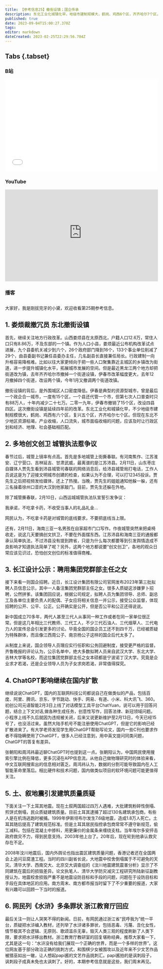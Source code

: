```yaml
---
title: 【参考信息25】撤街设镇；国企传承
description: 东北工业化城镇化早，地级市建制规模大，鹤岗、鸡西6个区，齐齐哈尔7个区，伊春之前更是有15个区，但是产业萎缩、人口流失后，已经跟庞大的建制不匹配。国企招聘标注“集团党群部主任之女”，是公开，但是不是公平公正要另说，毕竟见惯了“三代烟草人”、江西周公子的事情，谁都会有疑虑。土耳其抓豆腐渣建筑承包商，让人想起汶川地震后。
published: true
date: 2023-09-04T15:00:27.370Z
tags: 
editor: markdown
dateCreated: 2023-02-25T22:29:56.704Z
---
```


## Tabs {.tabset}
### B站
<div style="position: relative; padding: 30% 45%;">
<iframe style="position: absolute; width: 100%; height: 100%; left: 0; top: 0;" src="//player.bilibili.com/player.html?&bvid=BV1N54y1P7Vb&page=1&as_wide=1&high_quality=1&danmaku=1&autoplay=0" scrolling="no" border="0" frameborder="no" framespacing="0" allowfullscreen="true"></iframe>
</div>

### YouTube
<div style="position: relative; padding: 30% 45%;">
<iframe style="position: absolute; top: 0; left: 0; width: 100%; height: 100%;" src="https://www.youtube-nocookie.com/embed/W5IWeKUYr3M" title="YouTube video player" frameborder="0" allow="accelerometer; autoplay; clipboard-write; encrypted-media; gyroscope; picture-in-picture" allowfullscreen></iframe>
</div>
  
### 播客
<div class="podcast-player"></div>

## 

大家好，我是刚拔完牙的小黛，欢迎收看第25期参考信息。

## 1. 娄烦裁撤冗员 东北撤街设镇

首先，继续关注地方行政改革。山西娄烦县在太原西北，户籍人口12.6万，常住人口只有8.86万，不及东部的一个镇。作为人口小县，娄烦最近公布机构改革试点进展，九个县委机关减少到六个，26个政府部门降到16个，133个事业单位削减了29个，由县委副书记兼任县委办主任，几名副县长直接兼任局长。行政建制一向升格容易降格难。比如以往大家更倾向于把一些人口聚集靠近主城区的乡镇改为街道，进一步提升城镇化水平，拓展城市发展的空间。但是最近黑龙江两个地方却把街道改为镇，去年齐齐哈尔市撤掉一个街道设镇，伊春市改革幅度更大，去年12月撤掉四个街道，改设两个镇，今年1月又撤调两个街道改镇。

撤街设镇的背后，是外围城区人口密度降低。伊春是典型的资源型城市，曾是最后一个政企合一城市，一度有15个区，一个县还代管一个市，但第七次人口普查时只有88万人，十年内减少二十七万。二零一九年，伊春市撤销了15个区，改设四县四区。这次撤街设镇是延续四年前的改革。东北工业化和城镇化早，不少地级市建制规模很大，鹤岗、鸡西有六个区，复兴五个区，齐齐哈尔七个区。但现在东北不少地区资源枯竭，产业收缩，人口流失，城市面临收缩的问题，应该及时让行政区划和经济、地理、社会基础相匹配。

## 2. 多地创文创卫 城管执法惹争议

春节过后，城管上镜率有点高。首先是多地城管上街撕春联。有河南焦作、江苏淮安、辽宁营口、吉林延吉、甘肃武威，最离谱的是江苏沛县。2月11日，山东枣庄自媒体人贾先生看到沛县城管司春联的网络消息后，给沛县城管局打电话，工作人员说这是为了迎接文明城市创建的检查，如果认为不合理，可以打12345投诉。贾先生之后把视频发给媒体，还上了热搜。当晚，贾先生的姐姐通知他躲一躲，还有三名操着徐州口音的大汉到他家敲门。目前，贾先生还躲在外地。

除了城管撕春联，2月10日，山西运城城管执法队宣誓引发争议：

我承诺，不吃拿卡药，不收受当事人的礼品礼金...

网民认为，不吃拿卡药是对城管的底线要求，不要把底线当上限。

还有，2月11日，海南三亚一名男孩在自家超市门口写作。作夜城管突然来把桌椅收走，说这几天要搞创文拱卫，不要在外面摆东西。江苏沛县和海南三亚的通报都承认简单执法，不过沛县没有提到跨省，只是为什么每次都要等到引发舆情造成不良影响才知道执法简单了呢？另外，这两个地方都说要“创文创卫”，各地的观众日常应该见识过，恐怕创文创位的标准值得商榷。

## 3. 长江设计公示：聘用集团党群部主任之女

接下来看一则国企招聘。近日，长江设计集团有限公司官网发布2023年第三批拟聘人员信息公示，其中一人备注集团党群部主任之女。很多人质疑这涉嫌萝卜招聘，公然拼爹。该集团回应说，根据公司规定，拟聘人员为集团领导、总师、副总工及各单位主要负责人的配偶、子女应将相关信息一并公示，接受公众监督，体现招聘的公开、公平、公正。公开确实是公开，但是否公平和公正还得说说。

新中国成立70多年，两代人甚至三代人从事同一种工作或者在同一家单位很正常。但是这几年相比三代教师、三代工人，不少三代石油人、三代烟草人、三代电力人的宣传总会引发更多的讨论。毕竟全国的国企员工还不到四千万，已经被质疑为特殊群体，而且像江西周公子、南京杨公子这样的国企后代太多了。

从制度上来说，国企领导人员理应实行任职和公务回避制度，接受更严格的监督。齐鲁晚报的评论认为，公示名单中，绝大多数拟聘人员来自武汉大学、东北大学、吉林大学等名校，而这位集团党群部主任之女本硕都是宁波诺丁汉大学。究竟是企业求才若渴，还是企业领导人员为子女求岗若渴，非常值得探究。

## 4. ChatGPT影响继续在国内扩散

继续说说ChatGPT，国内的互联网科技公司都说自己在做类似的产品，包括百度、阿里、腾讯、京东、字节跳动、快手、网易、有道、小米、科大讯飞、360。初创公司元语智能2月3日上线了对话模型工具平台ChatYuan，说可以用于回答问题，结合上下文对话,做各种生成任务，创意性写作，回答法律、新冠领域问题。小程序上线不久后就因为违规被关闭，后来又说更新维护至2月13日，今天已经15号了，也没活过来。虽然大陆手机号不能注册使用ChatGPT，但是它的影响已经扩散进来了。有大学老师发现学生用ChatGPT帮助写论文，国内一些C刊也要求作者不得隐瞒使用了ChatGPT，很多人已经注意到，用中英文提问同类问题，ChatGPT的答复有差异。

张朝阳和周鸿祎最近聊ChatGPT时也提到这一点。张朝阳认为，中国网民使用搜索引擎比例在降低，更多沉浸在APP信息流。从他自己做物理研究时的体验来看，中文互联网搜索出的信息相对匮乏。周鸿祎认为，数据的分割可能导致国内在人工智能革命里落后。相比硬件和技术问题，国内做类似项目的软环境问题可能更值得关注。

## 5. 土、叙地震引发建筑质量质疑

下面关注一下土耳其地震。现在土叙两国超过四万人遇难，大批建筑粉碎性倒塌、煎饼式倒塌，民众质疑建筑质量。目前土耳其逮捕了超过130名建筑承包商，有些人是在机场逃跑时被捕。1999年伊斯坦布尔发生7.6级地震，造成1.8万人死亡。土耳其随后提高了建筑规范标准。但是土耳其居民指控承包商常常不遵守新规范，偷工减料。包括在混凝土中掺料，用更廉价的金属条来缠绕支柱。当年埃尔多安抨击政府救灾不力，得到民意支持。2003年他上台了。20年后，现在轮到他承认救灾存在不足。

2008年汶川地震后，国内外舆论也指出震区建筑质量问题，香港记者还在全国两会上追问豆腐渣工程。当时的四川副省长说，大地震中校舍倒塌属于不可避免的天灾。清华大学、西南交大、北京交大调查组的《汶川地震建筑震害分析》显示了不同建筑在震后的损毁差异。论文执笔人、清华大学防灾减灾工程研究所陆新征副教授认为，地震校舍损毁严重不是地震设防目标和手段的问题，问题在于设防目标和手段在具体地区的应用。南方周末、南方都市报当时留下了不少重要的报道，大家有兴趣可以回顾一下当时的报道。

## 6. 网民列《水浒》多条罪状 浙江教育厅回应

最后关注一则让人哭笑不得的新闻。日前，有网民通过浙江省“民呼我为”统一平台，质疑把水浒编入教材，还列举了水浒诸多罪状，包括恶毒、污蔑、丑化女性，情节极其不合逻辑、无原则、歌颂滥杀无辜，毁灭人类三观的程度刷新了人类下限，要求把水浒移出教材。浙江教育厅教研室的回复堪称经典，推荐大家看一下，尤其是这一句：“水浒没有给我们展现一个正确的世界，而是一个多样的世界”。这位网友基于部分政治正确的挑刺方式，和围棋少女被围攻以及近年来不少文艺作品被猎巫如出一辙，让人想起papi酱的文艺作品挑刺汇。papi酱拍的是讽刺段子，讽刺段子成真未免也太讽刺了。好的，本期参考信息就是这些，我们周末再见。
